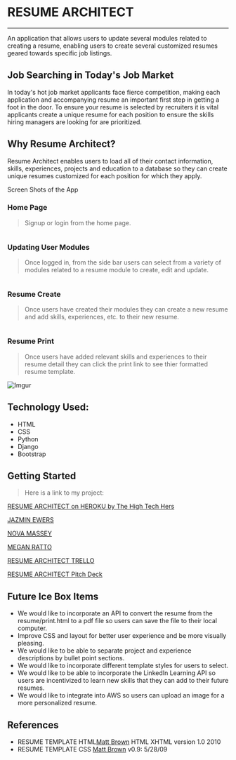 
# RESUME ARCHITECT
---
An application that allows users to update several modules related to creating a resume, enabling users to create several customized resumes geared towards specific job listings.
## Job Searching in Today's Job Market
In today's hot job market applicants face fierce competition, making each application and accompanying resume an important first step in getting a foot in the door.  To ensure your resume is selected by recruiters it is vital applicants create a unique resume for each position to ensure the skills hiring managers are looking for are prioritized.
## Why Resume Architect?
Resume Architect enables users to load all of their contact information, skills, experiences, projects and education to a database so they can create unique resumes customized for each position for which they apply.

Screen Shots of the App

### Home Page
>Signup or login from the home page.

<img src = "">

### Updating User Modules
>Once logged in, from the side bar users can select from a variety of modules related to a resume module to create, edit and update.

<img src = "">

### Resume Create
>Once users have created their modules they can create a new resume and add skills, experiences, etc. to their new resume.

<img src = "">

### Resume Print
>Once users have added relevant skills and experiences to their resume detail they can click the print link to see thier formatted resume template.

![Imgur](https://i.imgur.com/RgaPmWZ.png) 

## Technology Used:
 * HTML
 * CSS
 * Python
 * Django
 * Bootstrap

## Getting Started
 >Here is a link to my project:

 [RESUME ARCHITECT on HEROKU by The High Tech Hers](https://resumearchitect.herokuapp.com/)

 [JAZMIN EWERS](https://github.com/Jazmin-Ewers)

 [NOVA MASSEY](https://github.com/novamassey)

 [MEGAN RATTO](https://github.com/rattomegan)

 [RESUME ARCHITECT TRELLO](https://trello.com/b/hiOOkjSh/resume-architect)

 [RESUME ARCHITECT Pitch Deck](https://docs.google.com/presentation/d/1ex9o8-hzyxjmhY77TfD6QDqo7UpnFdZOL4363HEukSY/edit?usp=sharing)

## Future Ice Box Items 
* We would like to incorporate an API to convert the resume from the resume/print.html to a pdf file so users can save the file to their local computer.
* Improve CSS and layout for better user experience and be more visually pleasing.
* We would like to be able to separate project and experience descriptions by bullet point sections.
* We would like to incorporate different template styles for users to select. 
* We would like to be able to incorporate the LinkedIn Learning API so users  are incentivized to learn  new skills that they can add to their future resumes.
* We would like to integrate into AWS so users can upload an image for a more personalized resume.


## References
* RESUME TEMPLATE HTML[Matt Brown](https://thingsthatarebrown.com/) HTML XHTML version 1.0 2010
* RESUME TEMPLATE CSS [Matt Brown](https://thingsthatarebrown.com/) v0.9: 5/28/09
